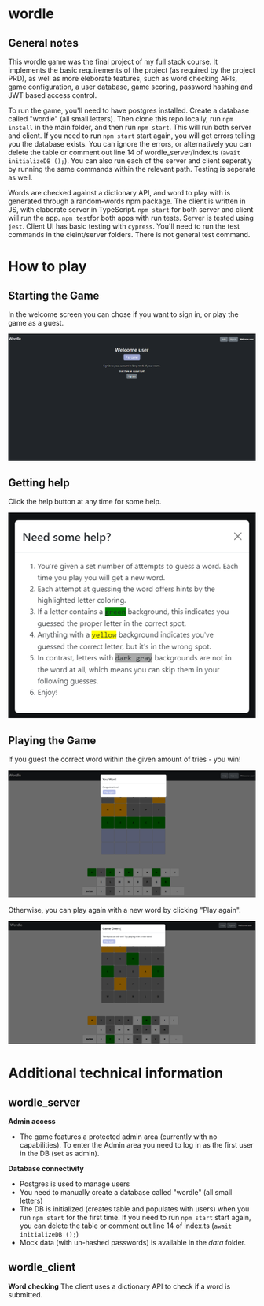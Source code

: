 # wordle 

## General notes
This wordle game was the final project of my full stack course.
It implements the basic requirements of the project (as required by the project PRD), as well as more eleborate features, such as word checking APIs, game configuration, a user database, game scoring, password hashing and JWT based access control.

To run the game, you'll need to have postgres installed. Create a database called "wordle" (all small letters). Then clone this repo locally, run `npm install` in the main folder, and then run `npm start`. This will run both server and client. If you need to run `npm start` start again, you will get errors telling you the database exists. You can ignore the errors, or alternatively you can delete the table or comment out line 14 of wordle_server/index.ts (`await initializeDB ();`). You can also run each of the server and client seperatly by running the same commands within the relevant path. Testing is seperate as well. 

Words are checked against a dictionary API, and word to play with is generated through a random-words npm package. The client is written in JS, with elaborate server in TypeScript. 
 `npm start` for both server and client will run the app.
 `npm test`for both apps with run tests. Server is tested using `jest`. Client UI has basic testing with `cypress`. You'll need to run the test commands in the cleint/server folders. There is not general test command. 

# How to play 

## Starting the Game
In the welcome screen you can chose if you want to sign in, or play the game as a guest.

![Welcome screen](/screenshots/welcomescreen.png )
## Getting help
Click the help button at any time for some help.

![Help](/screenshots/help.png )

## Playing the Game

If you guest the correct word within the given amount of tries - you win! 

![Win](/screenshots/won.png )

Otherwise, you can play again with a new word by clicking "Play again".

![Win](/screenshots/lose.png )


# Additional technical information


## wordle_server

**Admin access**
* The game features a protected admin area (currently with no capabilities). To enter the Admin area you need to log in as the first user in the DB (set as admin).

**Database connectivity**
* Postgres is used to manage users
* You need to manually create a database called "wordle" (all small letters)
* The DB is initialized (creates table and populates with users) when you run `npm start` for the first time. If you need to run `npm start` start again, you can delete the table or comment out line 14 of index.ts (`await initializeDB ();`)
* Mock data (with un-hashed passwords) is available in the *data* folder.

## wordle_client 
**Word checking**
The client uses a dictionary API to check if a word is submitted. 

